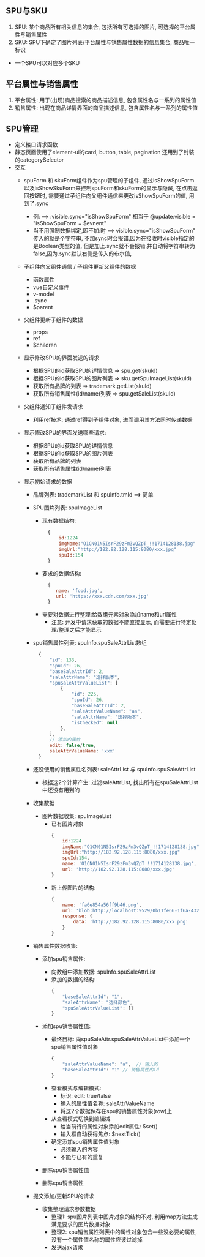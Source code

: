 ## SPU与SKU
  1. SPU: 某个商品所有相关信息的集合, 包括所有可选择的图片, 可选择的平台属性与销售属性
  2. SKU: SPU下确定了图片列表/平台属性与销售属性数据的信息集合, 商品唯一标识
  - 一个SPU可以对应多个SKU

## 平台属性与销售属性
  1. 平台属性: 用于(出现)商品搜索的商品描述信息, 包含属性名与一系列的属性值
  2. 销售属性: 出现在商品详情界面的商品描述信息, 包含属性名与一系列的属性值

## SPU管理
  - 定义接口请求函数
  - 静态页面使用了element-ui的card, button, table, pagination  还用到了封装的categorySelector
  - 交互
    - spuForm 和 skuForm组件作为spu管理的子组件, 通过isShowSpuForm以及isShowSkuForm来控制spuForm和skuForm的显示与隐藏, 在点击返回按钮时, 需要通过子组件向父组件通信来更改isShowSpuForm的值, 用到了.sync
      - 例: ==>  :visible.sync="isShowSpuForm" 相当于 @update:visible = "isShowSpuForm = $evnent"
      - 当不用强制数据绑定,即不加:时 ==> visible.sync="isShowSpuForm" 传入的就是个字符串, 不加sync时会报错,因为在接收时visible指定的是Boolean类型的值, 但是加上.sync就不会报错,并自动将字符串转为false,因为.sync默认右侧是传入的布尔值, 
    - 子组件向父组件通信 / 子组件更新父组件的数据
        - 函数属性
        - vue自定义事件
        - v-model
        - .sync
        - $parent
    
    - 父组件更新子组件的数据
        - props
        - ref
        - $children
    
    - 显示修改SPU的界面发送的请求
      - 根据SPU的id获取SPU的详情信息    => spu.get(skuId)
      - 根据SPU的id获取SPU的图片列表    => sku.getSpuImageList(skuId)
      - 获取所有品牌的列表              => trademark.getList(skuId)
      - 获取所有销售属性(id/name)列表   => spu.getSaleList(skuId)
    
    - 父组件通知子组件发请求
      - 利用ref技术: 通过ref得到子组件对象, 进而调用其方法同时传递数据
    
    - 显示修改SPU的界面发送哪些请求:
      - 根据SPU的id获取SPU的详情信息
      - 根据SPU的id获取SPU的图片列表
      - 获取所有品牌的列表
      - 获取所有销售属性(id/name)列表
    - 显示初始请求的数据
        - 品牌列表: trademarkList 和 spuInfo.tmId   ==> 简单
        - SPU图片列表: spuImageList
            - 现有数据结构:
                ```js
                  {
                      id:1224
                      imgName:"O1CN01N5IsrF29zFm3vQZpT_!!1714128138.jpg"
                      imgUrl:"http://182.92.128.115:8080/xxx.jpg"
                      spuId:154
                  }
                ```
            - 要求的数据结构:
                ```js
                  {
                     name: 'food.jpg', 
                     url: 'https://xxx.cdn.com/xxx.jpg'
                  }
                ```
            - 需要对数据进行整理:给数组元素对象添加name和url属性
              - 注意: 开发中请求获取的数据不能直接显示, 而需要进行特定处理/整理之后才能显示
      - spu销售属性列表: spuInfo.spuSaleAttrList数组
          ```js
            {
                "id": 133,
                "spuId": 26,
                "baseSaleAttrId": 2,
                "saleAttrName": "选择版本",
                "spuSaleAttrValueList": [
                    {
                        "id": 225,
                        "spuId": 26,
                        "baseSaleAttrId": 2,
                        "saleAttrValueName": "aa",
                        "saleAttrName": "选择版本",
                        "isChecked": null
                    },
                ],
                // 添加的属性
                edit: false/true,
                saleAttrValueName: 'xxx'
            }
          ```
      - 还没使用的销售属性名列表: saleAttrList 与 spuInfo.spuSaleAttrList
        - 根据这2个计算产生: 过滤saleAttrList, 找出所有在spuSaleAttrList中还没有用到的
      - 收集数据
        - 图片数据收集: spuImageList
          - 已有图片对象
            ```js
            {
                id:1224
                imgName:"O1CN01N5IsrF29zFm3vQZpT_!!1714128138.jpg"
                imgUrl:"http://182.92.128.115:8080/xxx.jpg"
                spuId:154,
                name: 'O1CN01N5IsrF29zFm3vQZpT_!!1714128138.jpg',
                url: 'http://182.92.128.115:8080/xxx.jpg'
            }
            ```
          - 新上传图片的结构:
            ```js
            {
                name: 'fa6e854a56ff9b46.png',
                url: 'blob:http://localhost:9529/0b11fe66-1f6a-432d-b327-e48745825a8c',
                response: {
                    data: 'http://182.92.128.115:8080/xxx.png'
                }
            }
            ```

      - 销售属性数据收集:
        - 添加spu销售属性: 
            - 向数组中添加数据: spuInfo.spuSaleAttrList
            - 添加的数据的结构: 
                ```js
                {
                    "baseSaleAttrId": "1",
                    "saleAttrName": "选择颜色",
                    "spuSaleAttrValueList": []
                }
                ```
        - 添加spu销售属性值: 
            - 最终目标: 向spuSaleAttr.spuSaleAttrValueList中添加一个spu销售属性值对象
                ```js
                {
                    "saleAttrValueName": "a",  // 输入的
                    "baseSaleAttrId": "1" // 销售属性的id
                }
                ```
            - 查看模式与编辑模式:
                - 标识: edit: true/false
                - 输入的属性值名称: saleAttrValueName
                - 将这2个数据保存在spu的销售属性对象(row)上
            - 从查看模式切换到编辑械
                - 给当前行的属性对象添加edit属性: $set()
                - 输入框自动获得焦点: $nextTick()
            - 确定添加spu销售属性值对象
                - 必须输入的内容
                - 不能与已有的重复

        - 删除spu销售属性值
        - 删除spu销售属性

      - 提交添加/更新SPU的请求
          - 收集整理请求参数数据
              - 整理1: spu图片列表中图片对象的结构不对, 利用map方法生成满足要求的图片数据对象
              - 整理2: spu销售属性列表中的属性对象包含一些没必要的属性, 没有一个属性值名称的属性应该过滤掉
              - 发送ajax请求
